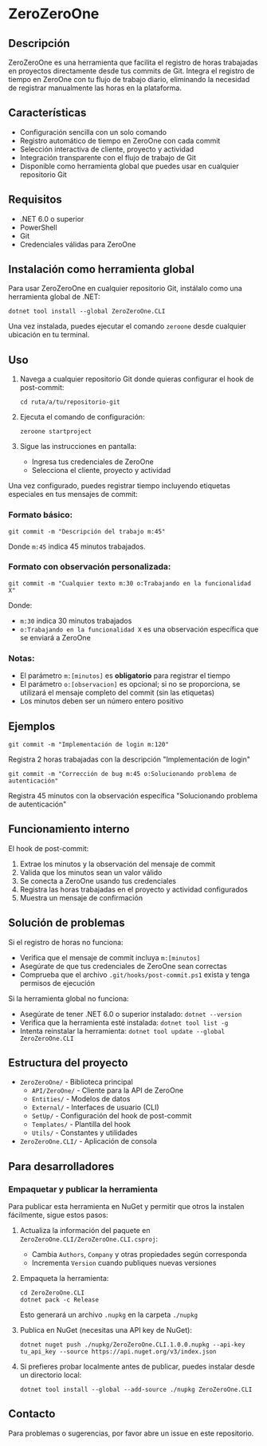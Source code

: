 # ZeroZeroOne

## Descripción
ZeroZeroOne es una herramienta que facilita el registro de horas trabajadas en proyectos directamente desde tus commits de Git. Integra el registro de tiempo en ZeroOne con tu flujo de trabajo diario, eliminando la necesidad de registrar manualmente las horas en la plataforma.

## Características
- Configuración sencilla con un solo comando
- Registro automático de tiempo en ZeroOne con cada commit
- Selección interactiva de cliente, proyecto y actividad
- Integración transparente con el flujo de trabajo de Git
- Disponible como herramienta global que puedes usar en cualquier repositorio Git

## Requisitos
- .NET 6.0 o superior
- PowerShell
- Git
- Credenciales válidas para ZeroOne

## Instalación como herramienta global

Para usar ZeroZeroOne en cualquier repositorio Git, instálalo como una herramienta global de .NET:

```
dotnet tool install --global ZeroZeroOne.CLI
```

Una vez instalada, puedes ejecutar el comando `zeroone` desde cualquier ubicación en tu terminal.

## Uso

1. Navega a cualquier repositorio Git donde quieras configurar el hook de post-commit:
   ```
   cd ruta/a/tu/repositorio-git
   ```

2. Ejecuta el comando de configuración:
   ```
   zeroone startproject
   ```

3. Sigue las instrucciones en pantalla:
   - Ingresa tus credenciales de ZeroOne
   - Selecciona el cliente, proyecto y actividad

Una vez configurado, puedes registrar tiempo incluyendo etiquetas especiales en tus mensajes de commit:

### Formato básico:
```
git commit -m "Descripción del trabajo m:45"
```
Donde `m:45` indica 45 minutos trabajados.

### Formato con observación personalizada:
```
git commit -m "Cualquier texto m:30 o:Trabajando en la funcionalidad X"
```
Donde:
- `m:30` indica 30 minutos trabajados
- `o:Trabajando en la funcionalidad X` es una observación específica que se enviará a ZeroOne

### Notas:
- El parámetro `m:[minutos]` es **obligatorio** para registrar el tiempo
- El parámetro `o:[observacion]` es opcional; si no se proporciona, se utilizará el mensaje completo del commit (sin las etiquetas)
- Los minutos deben ser un número entero positivo

## Ejemplos

```
git commit -m "Implementación de login m:120"
```
Registra 2 horas trabajadas con la descripción "Implementación de login"

```
git commit -m "Corrección de bug m:45 o:Solucionando problema de autenticación"
```
Registra 45 minutos con la observación específica "Solucionando problema de autenticación"

## Funcionamiento interno

El hook de post-commit:
1. Extrae los minutos y la observación del mensaje de commit
2. Valida que los minutos sean un valor válido
3. Se conecta a ZeroOne usando tus credenciales
4. Registra las horas trabajadas en el proyecto y actividad configurados
5. Muestra un mensaje de confirmación

## Solución de problemas

Si el registro de horas no funciona:
- Verifica que el mensaje de commit incluya `m:[minutos]`
- Asegúrate de que tus credenciales de ZeroOne sean correctas
- Comprueba que el archivo `.git/hooks/post-commit.ps1` exista y tenga permisos de ejecución

Si la herramienta global no funciona:
- Asegúrate de tener .NET 6.0 o superior instalado: `dotnet --version`
- Verifica que la herramienta esté instalada: `dotnet tool list -g`
- Intenta reinstalar la herramienta: `dotnet tool update --global ZeroZeroOne.CLI`

## Estructura del proyecto

- `ZeroZeroOne/` - Biblioteca principal
  - `API/ZeroOne/` - Cliente para la API de ZeroOne
  - `Entities/` - Modelos de datos
  - `External/` - Interfaces de usuario (CLI)
  - `SetUp/` - Configuración del hook de post-commit
  - `Templates/` - Plantilla del hook
  - `Utils/` - Constantes y utilidades
- `ZeroZeroOne.CLI/` - Aplicación de consola

## Para desarrolladores

### Empaquetar y publicar la herramienta

Para publicar esta herramienta en NuGet y permitir que otros la instalen fácilmente, sigue estos pasos:

1. Actualiza la información del paquete en `ZeroZeroOne.CLI/ZeroZeroOne.CLI.csproj`:
   - Cambia `Authors`, `Company` y otras propiedades según corresponda
   - Incrementa `Version` cuando publiques nuevas versiones

2. Empaqueta la herramienta:
   ```
   cd ZeroZeroOne.CLI
   dotnet pack -c Release
   ```
   Esto generará un archivo `.nupkg` en la carpeta `./nupkg`

3. Publica en NuGet (necesitas una API key de NuGet):
   ```
   dotnet nuget push ./nupkg/ZeroZeroOne.CLI.1.0.0.nupkg --api-key tu_api_key --source https://api.nuget.org/v3/index.json
   ```

4. Si prefieres probar localmente antes de publicar, puedes instalar desde un directorio local:
   ```
   dotnet tool install --global --add-source ./nupkg ZeroZeroOne.CLI
   ```

## Contacto

Para problemas o sugerencias, por favor abre un issue en este repositorio. 